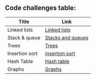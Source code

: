 ## Code challenges table:

Title           |         Link
----------------|----------------------
Linked lists    | [Linked lists](linked_list/README.md)
Stack & queue   | [Stacks and queues](stack_and_queues/README.md)
Trees           | [Trees](trees/README.md)
Insertion sort  | [insertion sort](insertion_sort/BLOG.md)
Hash Table      | [Hash table](hash_table/README.md)
Graphs          | [Graphs](graph/README.md)